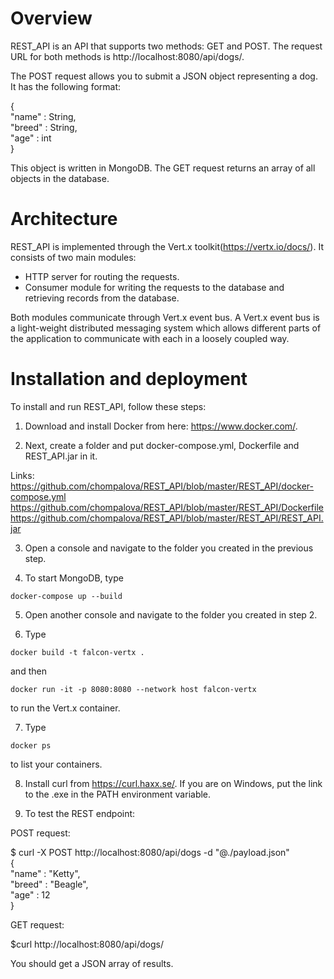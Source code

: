 # Overview

REST_API is an API that supports two methods: GET and POST. The request URL for both methods is http://localhost:8080/api/dogs/.

The POST request allows you to submit a JSON object representing a dog. It has the following format: 

{<br/>
  "name" : String,<br/>
  "breed" : String,<br/>
  "age" : int<br/>
}

This object is written in MongoDB. The GET request returns an array of all objects in the database.

# Architecture

REST_API is implemented through the Vert.x toolkit(https://vertx.io/docs/). It consists of two main modules: 

- HTTP server for routing the requests.
- Consumer module for writing the requests to the database and retrieving records from the database.

Both modules communicate through Vert.x event bus. A Vert.x event bus is a light-weight distributed messaging system which allows different parts of the application to communicate with each in a loosely coupled way.

# Installation and deployment

To install and run REST_API, follow these steps:

1. Download and install Docker from here: https://www.docker.com/.

2. Next, create a folder and put docker-compose.yml, Dockerfile and REST_API.jar in it.

Links: <br/>
https://github.com/chompalova/REST_API/blob/master/REST_API/docker-compose.yml
https://github.com/chompalova/REST_API/blob/master/REST_API/Dockerfile
https://github.com/chompalova/REST_API/blob/master/REST_API/REST_API.jar

3. Open a console and navigate to the folder you created in the previous step. 

4. To start MongoDB, type 

```
docker-compose up --build
``` 
5. Open another console and navigate to the folder you created in step 2.

6. Type

```
docker build -t falcon-vertx . 
```
and then 
```
docker run -it -p 8080:8080 --network host falcon-vertx
```

to run the Vert.x container.

7. Type 

```
docker ps
```
to list your containers.

8. Install curl from https://curl.haxx.se/. If you are on Windows, put the link to the .exe in the PATH environment variable.

9. To test the REST endpoint:

POST request:

$ curl -X POST http://localhost:8080/api/dogs -d "@./payload.json"<br/>
{<br/>
  "name" : "Ketty",<br/>
  "breed" : "Beagle",<br/>
  "age" : 12<br/>
}

GET request:

$curl http://localhost:8080/api/dogs/

You should get a JSON array of results.
